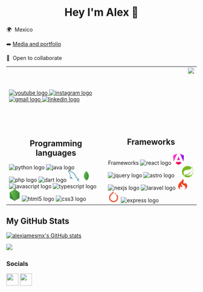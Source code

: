 <h1 align="center"> 
Hey I'm Alex 👾
</h1>

<div align="left"> 

🌍  Mexico 

➡️ [Media and portfolio](https://alexjamesmx.dev/)

🤝  Open to collaborate   

</div>

<table>
  <tr>
    <td>
      <div align="left">
        <a href="https://www.youtube.com/channel/UCJlUWE-Q9a_X2EZgpyazF5A">
          <img src="https://img.shields.io/static/v1?message=Youtube&logo=youtube&label=&color=FF0000&logoColor=white&labelColor=&style=for-the-badge" alt="youtube logo" />
        </a>
        <a href="https://www.instagram.com/alexjamesmx">
          <img src="https://img.shields.io/static/v1?message=Instagram&logo=instagram&label=&color=E4405F&logoColor=white&labelColor=&style=for-the-badge" alt="instagram logo" />
        </a>
        <a href="mailto:aledev.mx@gmail.com">
          <img src="https://img.shields.io/static/v1?message=Gmail&logo=gmail&label=&color=D14836&logoColor=white&labelColor=&style=for-the-badge"  alt="gmail logo"/>
        </a>
        <a href="https://www.linkedin.com/in/alexjamesmx/">
          <img src="https://img.shields.io/static/v1?message=LinkedIn&logo=linkedin&label=&color=0077B5&logoColor=white&labelColor=&style=for-the-badge" alt="linkedin logo"  />
        </a>
      </div>
    </td>
    <td align="rigth">
      <img align="right" height="150" src="https://c.tenor.com/NVx58dJDqrAAAAAC/geometry-dash.gif" />
    </td>
  </tr>
  <tr>
      <td>
        <h2 align="center">Programming languages</h2>
              <div align="left">
                <img src="https://cdn.jsdelivr.net/gh/devicons/devicon/icons/python/python-original.svg" height="30" alt="python logo"  />
                <img src="https://cdn.jsdelivr.net/gh/devicons/devicon/icons/java/java-original.svg" height="30" alt="java logo"  />
                <img src="https://cdn.jsdelivr.net/gh/devicons/devicon/icons/php/php-original.svg" height="30" alt="php logo"  />
                <img src="https://cdn.jsdelivr.net/gh/devicons/devicon/icons/dart/dart-original.svg" height="30" alt="dart logo"  />
                <img src="https://github.com/devicons/devicon/blob/master/icons/mysql/mysql-original.svg" height="30" alt="sql logo" />
                <img src="https://github.com/devicons/devicon/blob/master/icons/mongodb/mongodb-original.svg" height="30" alt="nosql logo" /> 
                <img width="12" />
                <img src="https://cdn.jsdelivr.net/gh/devicons/devicon/icons/javascript/javascript-original.svg" height="30" alt="javascript logo"  />
                <img src="https://cdn.jsdelivr.net/gh/devicons/devicon/icons/typescript/typescript-original.svg" height="30" alt="typescript logo"  />
                <img src="https://github.com/devicons/devicon/blob/master/icons/nodejs/nodejs-original.svg" height="30" alt="nodejs logo"  />
                <img src="https://cdn.jsdelivr.net/gh/devicons/devicon/icons/html5/html5-original.svg" height="30" alt="html5 logo"  />
                <img src="https://cdn.jsdelivr.net/gh/devicons/devicon/icons/css3/css3-original.svg" height="30" alt="css3 logo"  />
              </div>
      </td>
      <td>
          <h2 align="center">Frameworks</h2>
          <div align="left">
                Frameworks
              <img src="https://cdn.jsdelivr.net/gh/devicons/devicon/icons/react/react-original.svg" height="30" alt="react logo"  />
              <img src="https://github.com/devicons/devicon/blob/master/icons/angular/angular-original.svg" height="30" alt="angular logo"  />
              <img src="https://cdn.jsdelivr.net/gh/devicons/devicon/icons/jquery/jquery-original.svg" height="30" alt="jquery logo"  />
              <img src="https://cdn.jsdelivr.net/gh/devicons/devicon/icons/astro/astro-original.svg" height="30" alt="astro logo"  />
              <img width="12" />
              <img src="https://github.com/devicons/devicon/blob/master/icons/spring/spring-original.svg" height="30" alt="express logo"  />
              <img src="https://cdn.jsdelivr.net/gh/devicons/devicon/icons/nextjs/nextjs-original.svg" height="30" alt="nexjs logo"  />
              <img src="https://cdn.jsdelivr.net/gh/devicons/devicon/icons/laravel/laravel-original.svg" height="30" alt="laravel logo"  />
              <img src="https://github.com/devicons/devicon/blob/master/icons/codeigniter/codeigniter-plain.svg" height="30" alt="codeigniter logo"  />
              <img src="https://github.com/devicons/devicon/blob/master/icons/pytorch/pytorch-original.svg" height="30" alt="pytorch logo"  />
              <img src="https://cdn.jsdelivr.net/gh/devicons/devicon/icons/express/express-original.svg" height="30" alt="express logo"  />
          </div>
      </td>
  </tr>
</table>
</div>



<h2>My GitHub Stats</h2>
<div align="left"> 


<a href="http://www.github.com/alexjamesmx"><img src="https://github-readme-stats.vercel.app/api?username=alexjamesmx&show_icons=true&hide=&count_private=true&title_color=f97316&text_color=ffffff&icon_color=6366f1&bg_color=22272e&hide_border=true&show_icons=true" alt="alexjamesmx's GitHub stats" /></a>

<a href="http://www.github.com/alexjamesmx"><img src="https://github-readme-streak-stats.herokuapp.com/?user=alexjamesmx&stroke=ffffff&background=22272e&ring=f97316&fire=f97316&currStreakNum=ffffff&currStreakLabel=f97316&sideNums=ffffff&sideLabels=ffffff&dates=ffffff&hide_border=true" /></a>

### Socials

<p align="left"> 
<a href="https://www.github.com/alexjamesmx" target="_blank" rel="noreferrer"><img src="https://raw.githubusercontent.com/danielcranney/readme-generator/main/public/icons/socials/github.svg" width="32" height="32" /></a>
<a href="https://www.linkedin.com/in/alexjamesmx" target="_blank" rel="noreferrer"><img src="https://raw.githubusercontent.com/danielcranney/readme-generator/main/public/icons/socials/linkedin.svg" width="32" height="32" /></a>
</p>

</div>
